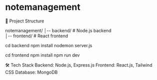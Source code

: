 # notemanagement

📂 Project Structure

notemanagement/
│-- backend/   # Node.js backend  
│-- frontend/  # React frontend  


cd backend
npm install
nodemon server.js


cd frontend
npm install
npm run dev



🛠 Tech Stack
Backend: Node.js, Express.js
Frontend: React.js, Tailwind CSS
Database: MongoDB

